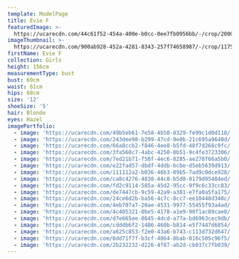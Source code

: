 ```yaml
---
template: ModelPage
title: Evie F
featuredImage: >-
  https://ucarecdn.com/44c61f52-454a-400e-b0cc-0ee7fb0956bb/-/crop/2000x1254/0,0/-/preview/
imageThumbnail: >-
  https://ucarecdn.com/900ab928-452a-4281-8343-257f74658987/-/crop/1175x1477/113,0/-/preview/
firstName: Evie F
collection: Girls
height: 156cm
measurementType: bust
bust: 69cm
waist: 61cm
hips: 68cm
size: '12'
shoeSize: '5'
hair: Blonde
eyes: Hazel
imagePortfolio:
  - image: 'https://ucarecdn.com/49b5eb61-7e58-4b50-8329-fe99c1d0d118/'
  - image: 'https://ucarecdn.com/243dee98-b299-47cd-9e0b-21c695a9640d/'
  - image: 'https://ucarecdn.com/66a8ccb2-f846-4ee8-b5fd-48f7d268c9fc/'
  - image: 'https://ucarecdn.com/3fa560c7-4abc-4250-8b51-9c4fe3723306/'
  - image: 'https://ucarecdn.com/7ed21b71-f50f-4ec6-8285-ae278f66a5b0/'
  - image: 'https://ucarecdn.com/e22fad57-dbdf-4ddb-bcbe-d5eb5639d913/'
  - image: 'https://ucarecdn.com/111112a2-b036-46b3-89b5-7ad9c0dce928/'
  - image: 'https://ucarecdn.com/ca8c4276-4830-44c8-b5d8-0179d95484ed/'
  - image: 'https://ucarecdn.com/fd2c9114-585a-45d2-95cc-9f9c6c33cc83/'
  - image: 'https://ucarecdn.com/de7447cb-9c59-42a9-a381-e7fa0a5fa175/'
  - image: 'https://ucarecdn.com/24ce6d2b-ba56-4c7c-8cc7-ee10448d340c/'
  - image: 'https://ucarecdn.com/4eb707a7-20ae-4531-9977-55455f93a4ad/'
  - image: 'https://ucarecdn.com/4c405321-0be5-4178-a1e9-90f1ac89cae0/'
  - image: 'https://ucarecdn.com/d7e665ee-8645-4dcd-a77a-bd6963cec9db/'
  - image: 'https://ucarecdn.com/cdddb6f2-1486-460b-b814-e5f7447d6854/'
  - image: 'https://ucarecdn.com/a625c853-f2e0-43a6-b743-c113d732d647/'
  - image: 'https://ucarecdn.com/6dd71f7f-b3cf-4864-8bab-016c505c96f5/'
  - image: 'https://ucarecdn.com/2b232232-d226-4f87-ab2d-cb037c7fb039/'
---
```


